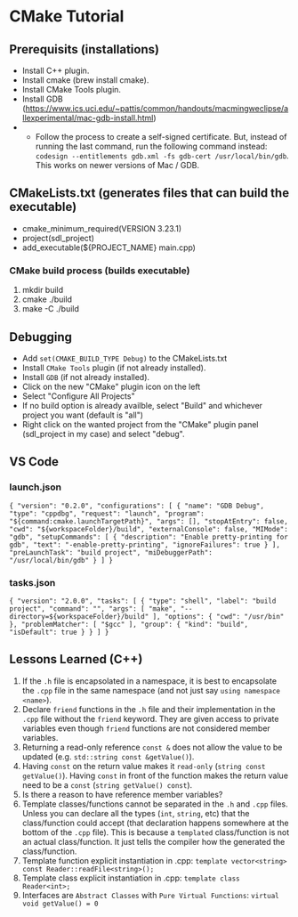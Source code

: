 # CMake Tutorial

## Prerequisits (installations)

- Install C++ plugin.
- Install cmake (brew install cmake).
- Install CMake Tools plugin.
- Install GDB (https://www.ics.uci.edu/~pattis/common/handouts/macmingweclipse/allexperimental/mac-gdb-install.html)
- - Follow the process to create a self-signed certificate. But, instead of running the last command, run the following command instead: `codesign --entitlements gdb.xml -fs gdb-cert /usr/local/bin/gdb`. This works on newer versions of Mac / GDB.

## CMakeLists.txt (generates files that can build the executable)

- cmake_minimum_required(VERSION 3.23.1)
- project(sdl_project)
- add_executable(${PROJECT_NAME} main.cpp)

### CMake build process (builds executable)

1. mkdir build
2. cmake ./build
3. make -C ./build

## Debugging

- Add `set(CMAKE_BUILD_TYPE Debug)` to the CMakeLists.txt
- Install `CMake Tools` plugin (if not already installed).
- Install `GDB` (if not already installed).
- Click on the new "CMake" plugin icon on the left
- Select "Configure All Projects"
- If no build option is already availble, select "Build" and whichever project you want (default is "all")
- Right click on the wanted project from the "CMake" plugin panel (sdl_project in my case) and select "debug".

## VS Code

### launch.json

`{ "version": "0.2.0", "configurations": [ { "name": "GDB Debug", "type": "cppdbg", "request": "launch", "program": "${command:cmake.launchTargetPath}", "args": [], "stopAtEntry": false, "cwd": "${workspaceFolder}/build", "externalConsole": false, "MIMode": "gdb", "setupCommands": [ { "description": "Enable pretty-printing for gdb", "text": "-enable-pretty-printing", "ignoreFailures": true } ], "preLaunchTask": "build project", "miDebuggerPath": "/usr/local/bin/gdb" } ] }`

### tasks.json

`{ "version": "2.0.0", "tasks": [ { "type": "shell", "label": "build project", "command": "", "args": [ "make", "--directory=${workspaceFolder}/build" ], "options": { "cwd": "/usr/bin" }, "problemMatcher": [ "$gcc" ], "group": { "kind": "build", "isDefault": true } } ] }`

## Lessons Learned (C++)

1. If the `.h` file is encapsolated in a namespace, it is best to encapsolate the `.cpp` file in the same namespace (and not just say `using namespace <name>`).
2. Declare `friend` functions in the `.h` file and their implementation in the `.cpp` file without the `friend` keyword. They are given access to private variables even though `friend` functions are not considered member variables.
3. Returning a read-only reference `const &` does not allow the value to be updated (e.g. `std::string const &getValue()`).
4. Having `const` on the return value makes it `read-only` (`string const getValue()`). Having `const` in front of the function makes the return value need to be a `const` (`string getValue() const`).
5. Is there a reason to have reference member variables?
6. Template classes/functions cannot be separated in the `.h` and `.cpp` files. Unless you can declare all the types (`int`, `string`, etc) that the class/function could accept (that declaration happens somewhere at the bottom of the `.cpp` file). This is because a `templated` class/function is not an actual class/function. It just tells the compiler how the generated the class/function.
7. Template function explicit instantiation in .cpp: `template vector<string> const Reader::readFile<string>();`
8. Template class explicit instantiation in .cpp: `template class Reader<int>;`
9. Interfaces are `Abstract Classes` with `Pure Virtual Functions`: `virtual void getValue() = 0`
